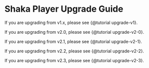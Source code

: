 # Shaka Player Upgrade Guide

If you are upgrading from v1.x, please see {@tutorial upgrade-v1}.

If you are upgrading from v2.0, please see {@tutorial upgrade-v2-0}.

If you are upgrading from v2.1, please see {@tutorial upgrade-v2-1}.

If you are upgrading from v2.2, please see {@tutorial upgrade-v2-2}.

If you are upgrading from v2.3, please see {@tutorial upgrade-v2-3}.
